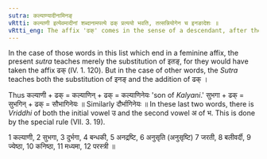 ```yaml
---
sutra: कल्याण्यादीनामिनङ्
vRtti: कल्याणी इत्येवमादीनां शब्दानामपत्ये ढक् प्रत्ययो भवति, तत्सन्नियोगेन च इनङादेशः ॥
vRtti_eng: The affix 'ढक्' comes in the sense of a descendant, after the words कल्याणी &c. and the substitute इनङ् takes the place of the final of these words before this affix.
---
```

In the case of those words in this list which end in a feminine affix, the present _sutra_ teaches merely the substitution of इतङ्, for they would have taken the affix ढक् (IV. 1. 120). But in the case of other words, the _Sutra_ teaches both the substitution of इनङ् and the addition of ढक् ।

Thus कल्याणी + ढक् = कल्याणिन् + ढक् = कल्याणिनेयः 'son of _Kalyani_.' सुभगा + ढक् = सुभगिन् + ढक् = सौभागिनेयः ॥ Similarly दौर्भागिनेयः ॥ In these last two words, there is _Vriddhi_ of both the initial vowel उ and the second vowel अ of भ. This is done by the special rule (VII. 3. 19).

1 कल्याणी, 2 सुभगा, 3 दुर्भगा, 4 बन्धकी, 5 अनद्रष्टि, 6 अनुसृति (अनुसृष्टि) 7 जरती, 8 बलीवर्दी, 9 ज्येष्ठा, 10 कनिष्ठा, 11 मध्यमा, 12 परस्त्री ॥
